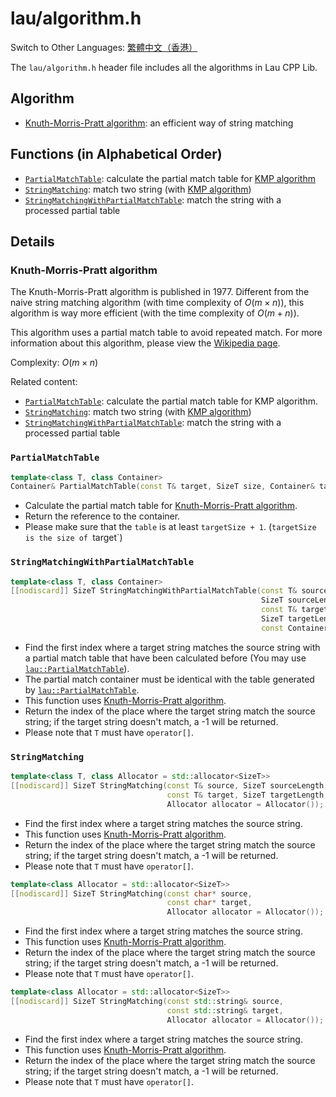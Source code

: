 # lau/algorithm.h

Switch to Other Languages: [繁體中文（香港）](algorithm_zh.md)

The `lau/algorithm.h` header file includes all the algorithms in Lau CPP Lib.

## Algorithm
- [Knuth-Morris-Pratt algorithm](#Knuth-Morris-Pratt_Algorithm): an efficient
  way of string matching

## Functions (in Alphabetical Order)
- [`PartialMatchTable`](#PartialMatchTable): calculate the partial match table
  for [KMP algorithm](#Knuth-Morris-Pratt_Algorithm)
- [`StringMatching`](#StringMatching): match two string (with
  [KMP algorithm](#Knuth-Morris-Pratt_Algorithm))
- [`StringMatchingWithPartialMatchTable`](#StringMatchingWithPartialMatchTable):
  match the string with a processed partial table

## Details
### <span id="Knuth-Morris-Pratt_Algorithm">Knuth-Morris-Pratt algorithm</span>
The Knuth-Morris-Pratt algorithm is published in 1977.  Different from the
naive string matching algorithm (with time complexity of $O(m \times n)$),
this algorithm is way more efficient (with the time complexity of $O(m + n)$).

This algorithm uses a partial match table to avoid repeated match.  For more
information about this algorithm, please view the
[Wikipedia page](https://en.wikipedia.org/wiki/Knuth%E2%80%93Morris%E2%80%93Pratt_algorithm).

Complexity: $O(m \times n)$

Related content:
- [`PartialMatchTable`](#PartialMatchTable): calculate the partial match table
  for KMP algorithm.
- [`StringMatching`](#StringMatching): match two string (with
  [KMP algorithm](#Knuth-Morris-Pratt_Algorithm))
- [`StringMatchingWithPartialMatchTable`](#StringMatchingWithPartialMatchTable):
  match the string with a processed partial table

### <span id="PartialMatchTable">`PartialMatchTable`</span>
```c++
template<class T, class Container>
Container& PartialMatchTable(const T& target, SizeT size, Container& table);
```
- Calculate the partial match table for
  [Knuth-Morris-Pratt algorithm](#Knuth-Morris-Pratt_Algorithm).
- Return the reference to the container.
- Please make sure that the `table` is at least `targetSize + 1`. (`targetSize
  is the size of `target`)

### <span id="StringMatchingWithPartialMatchTable">`StringMatchingWithPartialMatchTable`</span>
```c++
template<class T, class Container>
[[nodiscard]] SizeT StringMatchingWithPartialMatchTable(const T& source,
                                                        SizeT sourceLength,
                                                        const T& target,
                                                        SizeT targetLength,
                                                        const Container& table);
```
- Find the first index where a target string matches the source string with
  a partial match table that have been calculated before (You may use
  [`lau::PartialMatchTable`](#PartialMatchTable)).
- The partial match container must be identical with the table generated by
  [`lau::PartialMatchTable`](#PartialMatchTable).
- This function uses
  [Knuth-Morris-Pratt algorithm](#Knuth-Morris-Pratt_Algorithm).
- Return the index of the place where the target string match the source
  string; if the target string doesn't match, a -1 will be returned.
- Please note that `T` must have `operator[]`.

### <span id="StringMatching">`StringMatching`</span>
```c++
template<class T, class Allocator = std::allocator<SizeT>>
[[nodiscard]] SizeT StringMatching(const T& source, SizeT sourceLength,
                                   const T& target, SizeT targetLength,
                                   Allocator allocator = Allocator());
```
- Find the first index where a target string matches the source string.
- This function uses
  [Knuth-Morris-Pratt algorithm](#Knuth-Morris-Pratt_Algorithm).
- Return the index of the place where the target string match the source
  string; if the target string doesn't match, a -1 will be returned.
- Please note that `T` must have `operator[]`.

```c++
template<class Allocator = std::allocator<SizeT>>
[[nodiscard]] SizeT StringMatching(const char* source,
                                   const char* target,
                                   Allocator allocator = Allocator());
```
- Find the first index where a target string matches the source string.
- This function uses
  [Knuth-Morris-Pratt algorithm](#Knuth-Morris-Pratt_Algorithm).
- Return the index of the place where the target string match the source
  string; if the target string doesn't match, a -1 will be returned.
- Please note that `T` must have `operator[]`.

```c++
template<class Allocator = std::allocator<SizeT>>
[[nodiscard]] SizeT StringMatching(const std::string& source,
                                   const std::string& target,
                                   Allocator allocator = Allocator());
```
- Find the first index where a target string matches the source string.
- This function uses
  [Knuth-Morris-Pratt algorithm](#Knuth-Morris-Pratt_Algorithm).
- Return the index of the place where the target string match the source
  string; if the target string doesn't match, a -1 will be returned.
- Please note that `T` must have `operator[]`.
